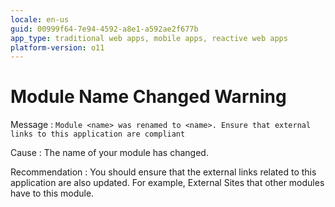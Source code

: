 ```yaml
---
locale: en-us
guid: 00999f64-7e94-4592-a8e1-a592ae2f677b
app_type: traditional web apps, mobile apps, reactive web apps
platform-version: o11
---
```


# Module Name Changed Warning

Message
:   `Module <name> was renamed to <name>. Ensure that external links to this application are compliant`

Cause
:   The name of your module has changed.

Recommendation
:   You should ensure that the external links related to this application are also updated. For example, External Sites that other modules have to this module.
